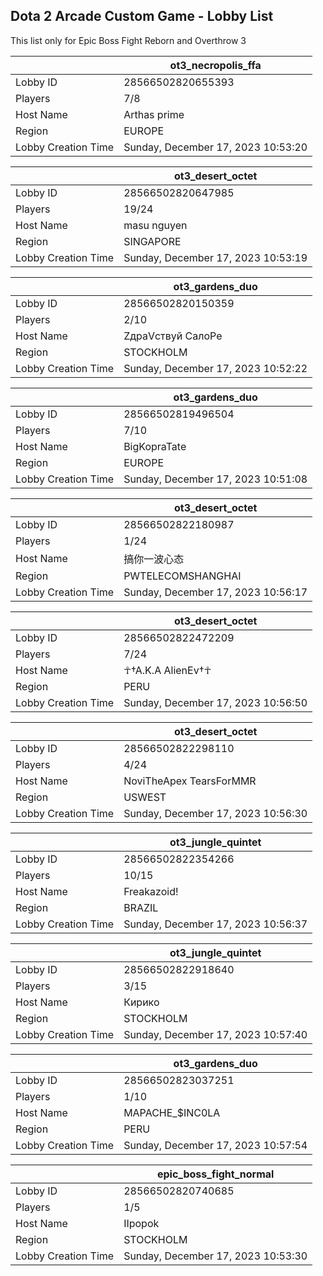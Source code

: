 ## Dota 2 Arcade Custom Game - Lobby List

This list only for Epic Boss Fight Reborn and Overthrow 3

|  | ot3_necropolis_ffa |
| ------ | ------ |
| Lobby ID | 28566502820655393 |
| Players | 7/8 |
| Host Name | Arthas prime |
| Region | EUROPE |
| Lobby Creation Time | Sunday, December 17, 2023 10:53:20 |


|  | ot3_desert_octet |
| ------ | ------ |
| Lobby ID | 28566502820647985 |
| Players | 19/24 |
| Host Name | masu nguyen |
| Region | SINGAPORE |
| Lobby Creation Time | Sunday, December 17, 2023 10:53:19 |


|  | ot3_gardens_duo |
| ------ | ------ |
| Lobby ID | 28566502820150359 |
| Players | 2/10 |
| Host Name | ZдраVствуй СалоРе |
| Region | STOCKHOLM |
| Lobby Creation Time | Sunday, December 17, 2023 10:52:22 |


|  | ot3_gardens_duo |
| ------ | ------ |
| Lobby ID | 28566502819496504 |
| Players | 7/10 |
| Host Name | BigKopraTate |
| Region | EUROPE |
| Lobby Creation Time | Sunday, December 17, 2023 10:51:08 |


|  | ot3_desert_octet |
| ------ | ------ |
| Lobby ID | 28566502822180987 |
| Players | 1/24 |
| Host Name | 搞你一波心态 |
| Region | PWTELECOMSHANGHAI |
| Lobby Creation Time | Sunday, December 17, 2023 10:56:17 |


|  | ot3_desert_octet |
| ------ | ------ |
| Lobby ID | 28566502822472209 |
| Players | 7/24 |
| Host Name | ☥†A.K.A AlienEv†☥ |
| Region | PERU |
| Lobby Creation Time | Sunday, December 17, 2023 10:56:50 |


|  | ot3_desert_octet |
| ------ | ------ |
| Lobby ID | 28566502822298110 |
| Players | 4/24 |
| Host Name | NoviTheApex TearsForMMR |
| Region | USWEST |
| Lobby Creation Time | Sunday, December 17, 2023 10:56:30 |


|  | ot3_jungle_quintet |
| ------ | ------ |
| Lobby ID | 28566502822354266 |
| Players | 10/15 |
| Host Name | Freakazoid! |
| Region | BRAZIL |
| Lobby Creation Time | Sunday, December 17, 2023 10:56:37 |


|  | ot3_jungle_quintet |
| ------ | ------ |
| Lobby ID | 28566502822918640 |
| Players | 3/15 |
| Host Name | Кирико |
| Region | STOCKHOLM |
| Lobby Creation Time | Sunday, December 17, 2023 10:57:40 |


|  | ot3_gardens_duo |
| ------ | ------ |
| Lobby ID | 28566502823037251 |
| Players | 1/10 |
| Host Name | MAPACHE_$INC0LA |
| Region | PERU |
| Lobby Creation Time | Sunday, December 17, 2023 10:57:54 |


|  | epic_boss_fight_normal |
| ------ | ------ |
| Lobby ID | 28566502820740685 |
| Players | 1/5 |
| Host Name | IIpopok |
| Region | STOCKHOLM |
| Lobby Creation Time | Sunday, December 17, 2023 10:53:30 |


